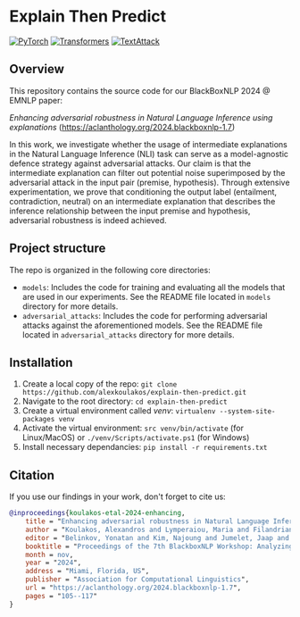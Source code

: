 # Explain Then Predict

[![PyTorch](https://img.shields.io/badge/PyTorch-EE4C2C?logo=pytorch&logoColor=white)](https://pytorch.org/) [![Transformers](https://img.shields.io/badge/Transformers-FFD21E?logo=huggingface&logoColor=black)](https://huggingface.co/) [![TextAttack](https://img.shields.io/badge/TextAttack-20232A?logo=octopusdeploy&logoColor=D61F2A)](https://textattack.readthedocs.io/)

## Overview
This repository contains the source code for our BlackBoxNLP 2024 @ EMNLP paper:

_Enhancing adversarial robustness in Natural Language Inference using explanations_ (https://aclanthology.org/2024.blackboxnlp-1.7)

In this work, we investigate whether the usage of intermediate explanations in the Natural Language Inference (NLI) task can serve as a model-agnostic defence strategy against adversarial attacks. Our claim is that the intermediate explanation can filter out potential noise superimposed by the adversarial attack in the input pair (premise, hypothesis). Through extensive experimentation, we prove that conditioning the output label (entailment, contradiction, neutral) on an intermediate explanation that describes the inference relationship between the input premise and hypothesis, adversarial robustness is indeed achieved.

## Project structure
The repo is organized in the following core directories:
 * `models`: Includes the code for training and evaluating all the models that are used in our experiments. See the README file located in `models` directory for more details.
 * `adversarial_attacks`: Includes the code for performing adversarial attacks against the aforementioned models. See the README file located in `adversarial_attacks` directory for more details.

## Installation
1. Create a local copy of the repo: `git clone https://github.com/alexkoulakos/explain-then-predict.git`
2. Navigate to the root directory: `cd explain-then-predict`
3. Create a virtual environment called _venv_: `virtualenv --system-site-packages venv`
4. Activate the virtual environment: `src venv/bin/activate` (for Linux/MacOS) or `./venv/Scripts/activate.ps1` (for Windows)
5. Install necessary dependancies: `pip install -r requirements.txt`

## Citation
If you use our findings in your work, don't forget to cite us:

```bibtex
@inproceedings{koulakos-etal-2024-enhancing,
    title = "Enhancing adversarial robustness in Natural Language Inference using explanations",
    author = "Koulakos, Alexandros and Lymperaiou, Maria and Filandrianos, Giorgos and Stamou, Giorgos",
    editor = "Belinkov, Yonatan and Kim, Najoung and Jumelet, Jaap and Mohebbi, Hosein and Mueller, Aaron and Chen, Hanjie",
    booktitle = "Proceedings of the 7th BlackboxNLP Workshop: Analyzing and Interpreting Neural Networks for NLP",
    month = nov,
    year = "2024",
    address = "Miami, Florida, US",
    publisher = "Association for Computational Linguistics",
    url = "https://aclanthology.org/2024.blackboxnlp-1.7",
    pages = "105--117"
}
```